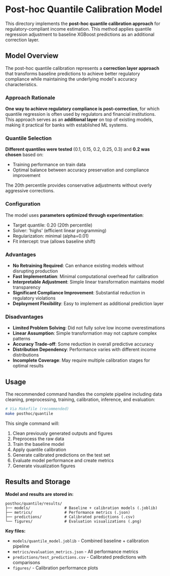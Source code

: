 # Post-hoc Quantile Calibration Model

This directory implements the **post-hoc quantile calibration approach** for regulatory-compliant income estimation. This method applies quantile regression adjustment to baseline XGBoost predictions as an additional correction layer.

## Model Overview

The post-hoc quantile calibration represents a **correction layer approach** that transforms baseline predictions to achieve better regulatory compliance while maintaining the underlying model's accuracy characteristics.

### Approach Rationale

**One way to achieve regulatory compliance is post-correction**, for which quantile regression is often used by regulators and financial institutions. This approach serves as an **additional layer** on top of existing models, making it practical for banks with established ML systems.

### Quantile Selection

**Different quantiles were tested** (0.1, 0.15, 0.2, 0.25, 0.3) and **0.2 was chosen** based on:
- Training performance on train data
- Optimal balance between accuracy preservation and compliance improvement

The 20th percentile provides conservative adjustments without overly aggressive corrections.

### Configuration

The model uses **parameters optimized through experimentation**:
- Target quantile: 0.20 (20th percentile)
- Solver: 'highs' (efficient linear programming)
- Regularization: minimal (alpha=0.01)
- Fit intercept: true (allows baseline shift)

### Advantages

- **No Retraining Required**: Can enhance existing models without disrupting production
- **Fast Implementation**: Minimal computational overhead for calibration  
- **Interpretable Adjustment**: Simple linear transformation maintains model transparency
- **Significant Compliance Improvement**: Substantial reduction in regulatory violations
- **Deployment Flexibility**: Easy to implement as additional prediction layer

### Disadvantages

- **Limited Problem Solving**: Did not fully solve low income overestimations
- **Linear Assumption**: Simple transformation may not capture complex patterns
- **Accuracy Trade-off**: Some reduction in overall predictive accuracy
- **Distribution Dependency**: Performance varies with different income distributions
- **Incomplete Coverage**: May require multiple calibration stages for optimal results

## Usage

The recommended command handles the complete pipeline including data cleaning, preprocessing, training, calibration, inference, and evaluation:

```bash
# Via Makefile (recommended)
make posthoc/quantile
```

This single command will:
1. Clean previously generated outputs and figures
2. Preprocess the raw data
3. Train the baseline model
4. Apply quantile calibration
5. Generate calibrated predictions on the test set
6. Evaluate model performance and create metrics
7. Generate visualization figures

## Results and Storage

**Model and results are stored in:**

```
posthoc/quantile/results/
├── models/               # Baseline + calibration models (.joblib)
├── metrics/              # Performance metrics (.json)
├── predictions/          # Calibrated predictions (.csv)
└── figures/              # Evaluation visualizations (.png)
```

**Key files:**
- `models/quantile_model.joblib` - Combined baseline + calibration pipeline
- `metrics/evaluation_metrics.json` - All performance metrics
- `predictions/test_predictions.csv` - Calibrated predictions with comparisons
- `figures/` - Calibration performance plots
